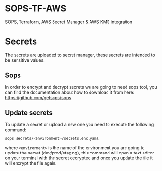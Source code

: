 # SOPS-TF-AWS
SOPS, Terraform, AWS Secret  Manager &amp; AWS KMS integration

# Secrets

The  secrets are uploaded to secret manager, these secrets are intended to be sensitive values.

## Sops

In order to encrypt and decrypt secrets we are going to need sops tool, you can find the documentation about how to download it from here: https://github.com/getsops/sops

## Update secrets

To update a secret or upload a new one you need to execute the following command:

```bash
sops secrets/<environment>/secrets.enc.yaml
```

where `<environment>` is the name of the environment you are going to update the secret (dev/prod/staging), this command will open a text editor on your terminal with the secret decrypted and once you update the file it will encrypt the file again.


